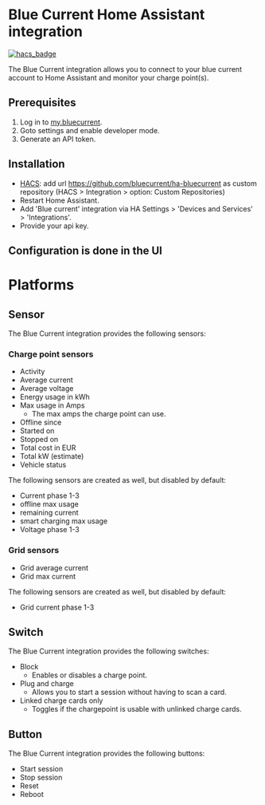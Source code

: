 # Blue Current Home Assistant integration

[![hacs_badge](https://img.shields.io/badge/HACS-Custom-41BDF5.svg?style=for-the-badge)](https://github.com/hacs/integration)

The Blue Current integration allows you to connect to your blue current account to Home Assistant and monitor your charge point(s).


## Prerequisites
1. Log in to [my.bluecurrent](https://my.bluecurrent.nl/).
2. Goto settings and enable developer mode.
3. Generate an API token.


## Installation

-  [HACS](https://hacs.xyz/): add url https://github.com/bluecurrent/ha-bluecurrent as custom repository (HACS > Integration > option: Custom Repositories)
- Restart Home Assistant.
- Add 'Blue current' integration via HA Settings > 'Devices and Services' > 'Integrations'.
- Provide your api key.

## Configuration is done in the UI

# Platforms

## Sensor
The Blue Current integration provides the following sensors:
### Charge point sensors
- Activity
- Average current
- Average voltage
- Energy usage in kWh
- Max usage in Amps
  - The max amps the charge point can use.
- Offline since
- Started on
- Stopped on
- Total cost in EUR
- Total kW (estimate)
- Vehicle status

The following sensors are created as well, but disabled by default:
- Current phase 1-3
- offline max usage
- remaining current
- smart charging max usage
- Voltage phase 1-3
### Grid sensors
- Grid average current
- Grid max current

The following sensors are created as well, but disabled by default:
- Grid current phase 1-3

## Switch
The Blue Current integration provides the following switches:

- Block
    - Enables or disables a charge point.
- Plug and charge
    - Allows you to start a session without having to scan a card.
- Linked charge cards only
    - Toggles if the chargepoint is usable with unlinked charge cards.

## Button
The Blue Current integration provides the following buttons:

- Start session
- Stop session
- Reset
- Reboot